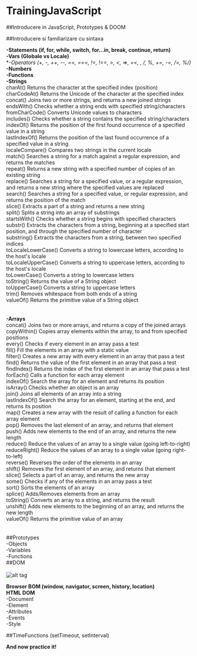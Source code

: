 # TrainingJavaScript

##Introducere in JavaScript, Prototypes & DOOM

##Introducere si familiarizare cu sintaxa

**-Statements (if, for, while, switch, for...in, break, continue, return)** <br />
**-Vars (Globale vs Locale)** <br />
**-Operators (+, -, ++, --, ==, ===, !=, !==, >, <, =>, =<, *, /, %, +=, -=, /=, %/)** <br />
**-Numbers** <br />
**-Functions** <br />
**-Strings** <br />
charAt() 	Returns the character at the specified index (position) <br />
charCodeAt() 	Returns the Unicode of the character at the specified index <br />
concat() 	Joins two or more strings, and returns a new joined strings <br />
endsWith() 	Checks whether a string ends with specified string/characters <br />
fromCharCode() 	Converts Unicode values to characters <br />
includes() 	Checks whether a string contains the specified string/characters <br />
indexOf() 	Returns the position of the first found occurrence of a specified value in a string <br />
lastIndexOf() 	Returns the position of the last found occurrence of a specified value in a string <br />
localeCompare() 	Compares two strings in the current locale <br />
match() 	Searches a string for a match against a regular expression, and returns the matches <br />
repeat() 	Returns a new string with a specified number of copies of an existing string <br />
replace() 	Searches a string for a specified value, or a regular expression, and returns a new string where the specified values are replaced <br />
search() 	Searches a string for a specified value, or regular expression, and returns the position of the match <br />
slice() 	Extracts a part of a string and returns a new string <br />
split() 	Splits a string into an array of substrings <br />
startsWith() 	Checks whether a string begins with specified characters <br />
substr() 	Extracts the characters from a string, beginning at a specified start position, and through the specified number of character <br />
substring() 	Extracts the characters from a string, between two specified indices <br />
toLocaleLowerCase() 	Converts a string to lowercase letters, according to the host's locale <br />
toLocaleUpperCase() 	Converts a string to uppercase letters, according to the host's locale <br />
toLowerCase() 	Converts a string to lowercase letters <br />
toString() 	Returns the value of a String object <br />
toUpperCase() 	Converts a string to uppercase letters <br />
trim() 	Removes whitespace from both ends of a string <br />
valueOf() 	Returns the primitive value of a String object <br />
 <br />
 <br />
**-Arrays** <br />
concat() 	Joins two or more arrays, and returns a copy of the joined arrays <br />
copyWithin() 	Copies array elements within the array, to and from specified positions <br />
every() 	Checks if every element in an array pass a test <br />
fill() 	Fill the elements in an array with a static value <br />
filter() 	Creates a new array with every element in an array that pass a test <br />
find() 	Returns the value of the first element in an array that pass a test <br />
findIndex() 	Returns the index of the first element in an array that pass a test <br />
forEach() 	Calls a function for each array element <br />
indexOf() 	Search the array for an element and returns its position <br />
isArray() 	Checks whether an object is an array <br />
join() 	Joins all elements of an array into a string <br />
lastIndexOf() 	Search the array for an element, starting at the end, and returns its position <br />
map() 	Creates a new array with the result of calling a function for each array element <br />
pop() 	Removes the last element of an array, and returns that element <br />
push() 	Adds new elements to the end of an array, and returns the new length <br />
reduce() 	Reduce the values of an array to a single value (going left-to-right) <br />
reduceRight() 	Reduce the values of an array to a single value (going right-to-left) <br />
reverse() 	Reverses the order of the elements in an array <br />
shift() 	Removes the first element of an array, and returns that element <br />
slice() 	Selects a part of an array, and returns the new array <br />
some() 	Checks if any of the elements in an array pass a test <br />
sort() 	Sorts the elements of an array <br />
splice() 	Adds/Removes elements from an array <br />
toString() 	Converts an array to a string, and returns the result <br />
unshift() 	Adds new elements to the beginning of an array, and returns the new length <br />
valueOf() 	Returns the primitive value of an array <br />
 <br />
 <br />
##Prototypes <br />
-Objects <br />
-Variables <br />
-Functions
 <br />
##DOM <br />
 <br />
![alt tag](http://www.w3schools.com/js/pic_htmltree.gif) <br />

**Browser BOM (window, navigator, screen, history, location)** <br />
**HTML DOM** <br />
-Document <br />
-Element <br />
-Attributes <br />
-Events <br />
-Style

##TimeFunctions (setTimeout, setInterval)


**And now practice it!**